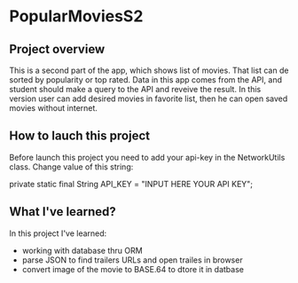 # PopularMoviesS2

## Project overview

This is a second part of the app, which shows list of movies. That list can de sorted by popularity or top rated. Data in this app comes from the API, and student should make a query to the API and reveive the result. In this version user can add desired movies in favorite list, then he can open saved movies without internet.

## How to lauch this project

Before launch this project you need to add your api-key in the NetworkUtils class.
Change value of this string:

private static final String API_KEY = "INPUT HERE YOUR API KEY";

## What I've learned?

In this project I've learned:

- working with database thru ORM
- parse JSON to find trailers URLs and open trailes in browser
- convert image of the movie to BASE.64 to dtore it in datbase    
